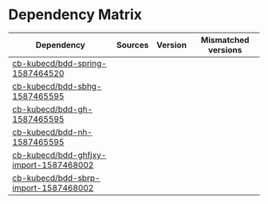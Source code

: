 # Dependency Matrix

Dependency | Sources | Version | Mismatched versions
---------- | ------- | ------- | -------------------
[cb-kubecd/bdd-spring-1587464520](https://github.com/cb-kubecd/bdd-spring-1587464520.git) |  | []() | 
[cb-kubecd/bdd-sbhg-1587465595](https://github.com/cb-kubecd/bdd-sbhg-1587465595.git) |  | []() | 
[cb-kubecd/bdd-gh-1587465595](https://github.com/cb-kubecd/bdd-gh-1587465595.git) |  | []() | 
[cb-kubecd/bdd-nh-1587465595](https://github.com/cb-kubecd/bdd-nh-1587465595.git) |  | []() | 
[cb-kubecd/bdd-ghfjxy-import-1587468002](https://github.com/cb-kubecd/bdd-ghfjxy-import-1587468002.git) |  | []() | 
[cb-kubecd/bdd-sbrp-import-1587468002](https://github.com/cb-kubecd/bdd-sbrp-import-1587468002.git) |  | []() | 
